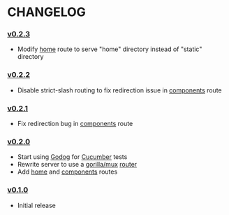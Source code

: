 # CHANGELOG

### [v0.2.3](https://github.com/speelynet/server/tree/v0.2.3)
- Modify [home](https://github.com/speelynet/server/blob/v0.2.3/home.go#L5) route to serve "home" directory instead of "static" directory

### [v0.2.2](https://github.com/speelynet/server/tree/v0.2.2)
- Disable strict-slash routing to fix redirection issue in [components](https://github.com/speelynet/server/blob/v0.2.2/components.go) route

### [v0.2.1](https://github.com/speelynet/server/tree/v0.2.1)
- Fix redirection bug in [components](https://github.com/speelynet/server/blob/v0.2.1/components.go) route

### [v0.2.0](https://github.com/speelynet/server/tree/v0.2.0)
- Start using [Godog](https://github.com/cucumber/godog#readme) for [Cucumber](https://cucumber.io/) tests
- Rewrite server to use a [gorilla/mux](https://github.com/gorilla/mux#readme) [router](https://github.com/speelynet/server/blob/v0.2.0/main.go#L9)
- Add [home](https://github.com/speelynet/server/blob/v0.2.0/home.go) and [components](https://github.com/speelynet/server/blob/v0.2.0/components.go) routes

### [v0.1.0](https://github.com/speelynet/server/tree/v0.1.0)
- Initial release
